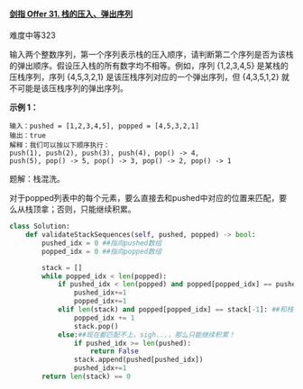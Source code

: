 #### [剑指 Offer 31. 栈的压入、弹出序列](https://leetcode-cn.com/problems/zhan-de-ya-ru-dan-chu-xu-lie-lcof/)

难度中等323

输入两个整数序列，第一个序列表示栈的压入顺序，请判断第二个序列是否为该栈的弹出顺序。假设压入栈的所有数字均不相等。例如，序列 {1,2,3,4,5} 是某栈的压栈序列，序列 {4,5,3,2,1} 是该压栈序列对应的一个弹出序列，但 {4,3,5,1,2} 就不可能是该压栈序列的弹出序列。

 

**示例 1：**

```
输入：pushed = [1,2,3,4,5], popped = [4,5,3,2,1]
输出：true
解释：我们可以按以下顺序执行：
push(1), push(2), push(3), push(4), pop() -> 4,
push(5), pop() -> 5, pop() -> 3, pop() -> 2, pop() -> 1
```

题解：栈混洗。

对于popped列表中的每个元素，要么直接去和pushed中对应的位置来匹配，要么从栈顶拿；否则，只能继续积累。

```python
class Solution:
    def validateStackSequences(self, pushed, popped) -> bool:
        pushed_idx = 0 ##指向pushed数组
        popped_idx = 0 ##指向popped数组

        stack = []
        while popped_idx < len(popped):
            if pushed_idx < len(popped) and popped[popped_idx] == pushed[pushed_idx]:##直接和push匹配上了
                pushed_idx+=1
                popped_idx+=1
            elif len(stack) and popped[popped_idx] == stack[-1]: ##和栈顶匹配上了
                popped_idx += 1
                stack.pop()
            else:##现在都匹配不上，sigh...，那么只能继续积累！
                if pushed_idx >= len(pushed):
                    return False
                stack.append(pushed[pushed_idx])
                pushed_idx+=1
        return len(stack) == 0
```

